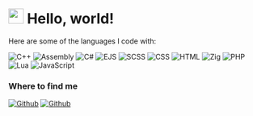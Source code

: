 <h1><img src="https://emojis.slackmojis.com/emojis/images/1531849430/4246/blob-sunglasses.gif?1531849430" width="30"/> Hello, world!</h1>

<p>Here are some of the languages I code with:</p>

<p>
  <img alt="C++" src="https://img.shields.io/badge/-C++-00599C?style=flat-square&logo=c%2B%2B&logoColor=white" />
  <img alt="Assembly" src="https://img.shields.io/badge/-Assembly-654FF0?style=flat-square&logo=assemblyscript&logoColor=white" />
  <img alt="C#" src="https://img.shields.io/badge/-C%23-239120?style=flat-square&logo=c-sharp&logoColor=white" />
  <img alt="EJS" src="https://img.shields.io/badge/-EJS-2C3A42?style=flat-square&logo=ejs&logoColor=white" />
  <img alt="SCSS" src="https://img.shields.io/badge/-SCSS-CC6699?style=flat-square&logo=sass&logoColor=white" />
  <img alt="CSS" src="https://img.shields.io/badge/-CSS-1572B6?style=flat-square&logo=css3&logoColor=white" />
  <img alt="HTML" src="https://img.shields.io/badge/-HTML-E34F26?style=flat-square&logo=html5&logoColor=white" />
  <img alt="Zig" src="https://img.shields.io/badge/-Zig-EC4A3F?style=flat-square&logo=zig&logoColor=white" />
  <img alt="PHP" src="https://img.shields.io/badge/-PHP-777BB4?style=flat-square&logo=php&logoColor=white" />
  <img alt="Lua" src="https://img.shields.io/badge/-Lua-2C2D72?style=flat-square&logo=lua&logoColor=white" />
  <img alt="JavaScript" src="https://img.shields.io/badge/-JavaScript-F7DF1E?style=flat-square&logo=javascript&logoColor=black" />
</p>

<h3>Where to find me</h3>
<p>
  <a href="https://t.me/bypassedac" target="_blank"><img alt="Github" src="https://img.shields.io/badge/Telegram-%231DA1F2.svg?&style=for-the-badge&logo=Telegram&logoColor=white" /></a>
  <a href="https://discord.gg/8Esr4bRq" target="_blank"><img alt="Github" src="https://img.shields.io/badge/Discord-%2312100E.svg?&style=for-the-badge&logo=Discord&logoColor=white" /></a>
</p>

